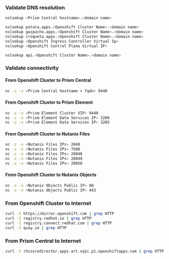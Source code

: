
### Validate DNS resolution

```bash 
nslookup <Prism Central hostname>.<domain name>
```

```bash 
nslookup patata.apps.<Openshift Cluster Name>.<domain name>
nslookup gazpacho.apps.<Openshift Cluster Name>.<domain name>
nslookup croqueta.apps.<Openshift Cluster Name>.<domain name>
nslookup <Openshift Ingress Controller Virtual Ip>
nslookup <Openshift Control Plane Virtual IP>
```

```bash 
nslookup api.<Openshift Cluster Name>.<domain name>
```

### Validate connectivity

#### From Openshift Cluster to Prism Central

```bash 
nc -z -v <Prism Central hostname + fqdn> 9440
```

#### From Openshift Cluster to Prism Element

```bash 
nc -z -v <Prism Element Cluster VIP> 9440
nc -z -v <Prism Element Data Services IP> 3260
nc -z -v <Prism Element Data Services IP> 3205
```

#### From Openshift Cluster to Nutanix Files

```bash 
nc -z -v <Nutanix Files IPs> 2049
nc -z -v <Nutanix Files IPs> 7508
nc -z -v <Nutanix Files IPs> 20048
nc -z -v <Nutanix Files IPs> 20049
nc -z -v <Nutanix Files IPs> 20050
```

#### From Openshift Cluster to Nutanix Objects

```bash 
nc -z -v <Nutanix Objects Public IP> 80
nc -z -v <Nutanix Objects Public IP> 443
```

### From Openshift Cluster to Internet

```bash
curl -I https://mirror.openshift.com | grep HTTP
curl -I registry.redhat.io | grep HTTP
curl -I registry.connect.redhat.com | grep HTTP
curl -I quay.io | grep HTTP
```

### From Prism Central to Internet

```bash
curl -I rhcosredirector.apps.art.xq1c.p1.openshiftapps.com | grep HTTP
```